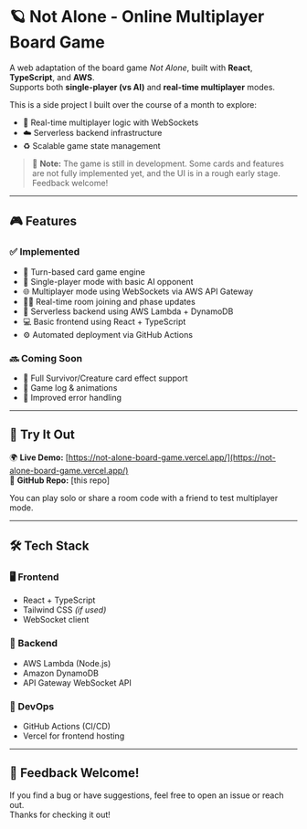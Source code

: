 # 🪐 Not Alone - Online Multiplayer Board Game

A web adaptation of the board game *Not Alone*, built with **React**, **TypeScript**, and **AWS**.  
Supports both **single-player (vs AI)** and **real-time multiplayer** modes.

This is a side project I built over the course of a month to explore:
- 🧩 Real-time multiplayer logic with WebSockets  
- ☁️ Serverless backend infrastructure  
- ♻️ Scalable game state management

> 🚧 **Note:** The game is still in development. Some cards and features are not fully implemented yet, and the UI is in a rough early stage. Feedback welcome!

---

## 🎮 Features

### ✅ Implemented
- 🔁 Turn-based card game engine  
- 🤖 Single-player mode with basic AI opponent  
- 🌐 Multiplayer mode using WebSockets via AWS API Gateway  
- 🧍‍♂️ Real-time room joining and phase updates  
- 🧠 Serverless backend using AWS Lambda + DynamoDB  
- 💻 Basic frontend using React + TypeScript  
- ⚙️ Automated deployment via GitHub Actions  

### 🔜 Coming Soon
- 🧬 Full Survivor/Creature card effect support  
- 📜 Game log & animations  
- 🧯 Improved error handling  

---

## 🧪 Try It Out

🌍 **Live Demo:** [https://not-alone-board-game.vercel.app/](https://not-alone-board-game.vercel.app/)  
📁 **GitHub Repo:** [this repo]

You can play solo or share a room code with a friend to test multiplayer mode.

---

## 🛠 Tech Stack

### 🖥️ Frontend
- React + TypeScript  
- Tailwind CSS *(if used)*  
- WebSocket client  

### 🔧 Backend
- AWS Lambda (Node.js)  
- Amazon DynamoDB  
- API Gateway WebSocket API  

### 🚀 DevOps
- GitHub Actions (CI/CD)  
- Vercel for frontend hosting  

---

## 🙏 Feedback Welcome!

If you find a bug or have suggestions, feel free to open an issue or reach out.  
Thanks for checking it out!

